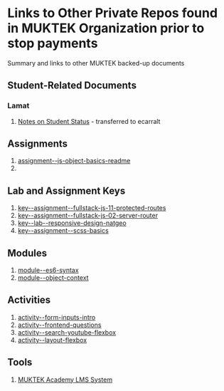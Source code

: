 # Links to Other Private Repos found in MUKTEK Organization prior to stop payments
Summary and links to other MUKTEK backed-up documents


## Student-Related Documents
### Lamat

1. [Notes on Student Status](https://github.com/ecarralt/lamat2018-student-notes) - transferred to ecarralt


## Assignments 
1. [assignment--js-object-basics-readme](https://github.com/ecarralt/assignment--js-object-basics-readme)
2. 

## Lab and Assignment Keys
1. [key--assignment--fullstack-js-11-protected-routes](https://github.com/ecarralt/key--assignment--fullstack-js-11-protected-routes)
2. [key--assignment--fullstack-js-02-server-router](https://github.com/ecarralt/key--assignment--fullstack-js-02-server-router)
3. [key--lab--responsive-design-natgeo](https://github.com/ecarralt/key--lab--responsive-design-natgeo)
4. [key--assignment--scss-basics](https://github.com/ecarralt/key--assignment--scss-basics)


## Modules
1. [module--es6-syntax](https://github.com/ecarralt/module--es6-syntax)
2. [module--object-context](https://github.com/ecarrlat/module--object-context)


## Activities
1. [activity--form-inputs-intro](https://github.com/ecarralt/activity--form-inputs-intro)
2. [activity--frontend-questions](https://github.com/ecarralt/activity--frontend-questions)
3. [activity--search-youtube-flexbox](https://github.com/ecarralt/activity--search-youtube-flexbox)
4. [activity--layout-flexbox](https://github.com/ecarralt/activity--layout-flexbox)

## Tools
1. [MUKTEK Academy LMS System](https://github.com/ecarralt/MUKTEKAcademy)
